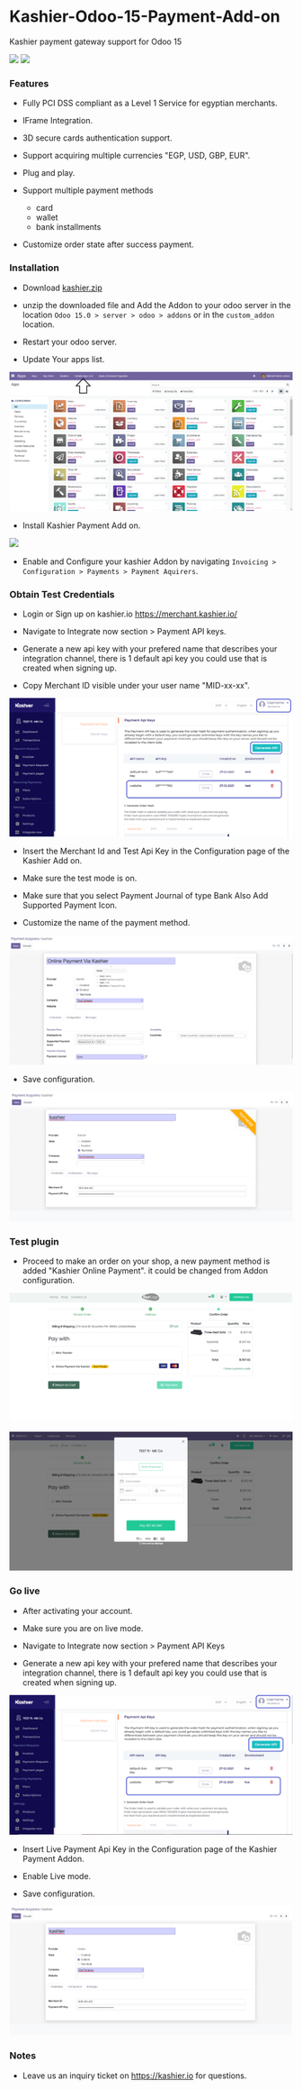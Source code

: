 # Kashier-Odoo-15-Payment-Add-on
Kashier payment gateway support for Odoo 15


![](https://raw.githubusercontent.com/Kashier-payments/Kashier-Odoo-15-Payment-Add-on/master/kashier-logo.png)
![](https://raw.githubusercontent.com/Kashier-payments/Kashier-Odoo-15-Payment-Add-on/master/odoo-logo.png)

### Features

- Fully PCI DSS compliant as a Level 1 Service for egyptian merchants.

- IFrame Integration.

- 3D secure cards authentication support.

- Support acquiring multiple currencies "EGP, USD, GBP, EUR".

- Plug and play.

- Support multiple payment methods
     
     - card 
     - wallet
     - bank installments

- Customize order state after success payment.

### Installation

- Download [kashier.zip](https://raw.githubusercontent.com/Kashier-payments/Kashier-Odoo-15-Payment-Add-on/main/payment_kashier.zip)

- unzip the downloaded file and Add the Addon to your odoo server in the location `Odoo 15.0 > server > odoo > addons` or in the `custom_addon` location.

- Restart your odoo server.

- Update Your apps list.

![](https://raw.githubusercontent.com/Kashier-payments/Kashier-Odoo-15-Payment-Add-on/master/steps/update_apps_list.png)

- Install Kashier Payment Add on.

![](https://raw.githubusercontent.com/Kashier-payments/Kashier-Odoo-15-Payment-Add-on/master/steps/kashier_addon_install.png.png)

- Enable and Configure your kashier Addon by navigating `Invoicing > Configuration > Payments > Payment Aquirers`.

### Obtain Test Credentials

- Login or Sign up on kashier.io https://merchant.kashier.io/

- Navigate to Integrate now section > Payment API keys.

- Generate a new api key with your prefered name that describes your integration channel, there is 1 default api key you could use that is created when signing up.

- Copy Merchant ID visible under your user name "MID-xx-xx".

![](https://raw.githubusercontent.com/Kashier-payments/Kashier-Odoo-15-Payment-Add-on/master/steps/apikey_mid_test.png)

- Insert the Merchant Id and Test Api Key in the Configuration page of the Kashier Add on.

- Make sure the test mode is on.

- Make sure that you select Payment Journal of type Bank Also Add Supported Payment Icon.

- Customize the name of the payment method.

![](https://raw.githubusercontent.com/Kashier-payments/Kashier-Odoo-15-Payment-Add-on/master/steps/module_configuration_plus.png)

- Save configuration.

![](https://raw.githubusercontent.com/Kashier-payments/Kashier-Odoo-15-Payment-Add-on/master/steps/module_configuration_test.png)

### Test plugin 

- Proceed to make an order on your shop, a new payment method is added "Kashier Online Payment". it could be changed from Addon configuration.

![](https://raw.githubusercontent.com/Kashier-payments/Kashier-Odoo-15-Payment-Add-on/master/steps/module_test_payment_1.png)

![](https://raw.githubusercontent.com/Kashier-payments/Kashier-Odoo-15-Payment-Add-on/master/steps/module_test_payment_2.png)

### Go live

- After activating your account.

- Make sure you are on live mode.

- Navigate to Integrate now section > Payment API Keys

- Generate a new api key with your prefered name that describes your integration channel, there is 1 default api key you could use that is created when signing up.

![](https://raw.githubusercontent.com/Kashier-payments/Kashier-Odoo-15-Payment-Add-on/master/steps/apikey_mid_live.png)

- Insert Live Payment Api Key in the Configuration page of the Kashier Payment Addon.

- Enable Live mode.

- Save configuration.

![](https://raw.githubusercontent.com/Kashier-payments/Kashier-Odoo-15-Payment-Add-on/master/steps/module_configuration_live.png)

### Notes

- Leave us an inquiry ticket on https://kashier.io for questions.
